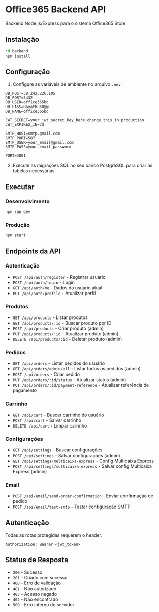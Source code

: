 # Office365 Backend API

Backend Node.js/Express para o sistema Office365 Store.

## Instalação

```bash
cd backend
npm install
```

## Configuração

1. Configure as variáveis de ambiente no arquivo `.env`:

```
DB_HOST=38.242.226.105
DB_PORT=5432
DB_USER=office365bd
DB_PASS=Bayathu60@@
DB_NAME=office365bd

JWT_SECRET=your_jwt_secret_key_here_change_this_in_production
JWT_EXPIRES_IN=7d

SMTP_HOST=smtp.gmail.com
SMTP_PORT=587
SMTP_USER=your_email@gmail.com
SMTP_PASS=your_email_password

PORT=3001
```

2. Execute as migrações SQL no seu banco PostgreSQL para criar as tabelas necessárias.

## Executar

### Desenvolvimento
```bash
npm run dev
```

### Produção
```bash
npm start
```

## Endpoints da API

### Autenticação
- `POST /api/auth/register` - Registrar usuário
- `POST /api/auth/login` - Login
- `GET /api/auth/me` - Dados do usuário atual
- `PUT /api/auth/profile` - Atualizar perfil

### Produtos
- `GET /api/products` - Listar produtos
- `GET /api/products/:id` - Buscar produto por ID
- `POST /api/products` - Criar produto (admin)
- `PUT /api/products/:id` - Atualizar produto (admin)
- `DELETE /api/products/:id` - Deletar produto (admin)

### Pedidos
- `GET /api/orders` - Listar pedidos do usuário
- `GET /api/orders/admin/all` - Listar todos os pedidos (admin)
- `POST /api/orders` - Criar pedido
- `PUT /api/orders/:id/status` - Atualizar status (admin)
- `PUT /api/orders/:id/payment-reference` - Atualizar referência de pagamento

### Carrinho
- `GET /api/cart` - Buscar carrinho do usuário
- `POST /api/cart` - Salvar carrinho
- `DELETE /api/cart` - Limpar carrinho

### Configurações
- `GET /api/settings` - Buscar configurações
- `POST /api/settings` - Salvar configurações (admin)
- `GET /api/settings/multicaixa-express` - Config Multicaixa Express
- `POST /api/settings/multicaixa-express` - Salvar config Multicaixa Express (admin)

### Email
- `POST /api/email/send-order-confirmation` - Enviar confirmação de pedido
- `POST /api/email/test-smtp` - Testar configuração SMTP

## Autenticação

Todas as rotas protegidas requerem o header:
```
Authorization: Bearer <jwt_token>
```

## Status de Resposta

- `200` - Sucesso
- `201` - Criado com sucesso
- `400` - Erro de validação
- `401` - Não autorizado
- `403` - Acesso negado
- `404` - Não encontrado
- `500` - Erro interno do servidor